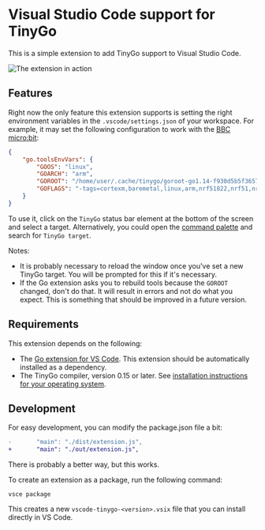 # Visual Studio Code support for TinyGo

This is a simple extension to add TinyGo support to Visual Studio Code.

![The extension in action](images/screenshot.png)

## Features

Right now the only feature this extension supports is setting the right environment variables in the `.vscode/settings.json` of your workspace. For example, it may set the following configuration to work with the [BBC micro:bit](https://microbit.org/):

```json
{
    "go.toolsEnvVars": {
        "GOOS": "linux",
        "GOARCH": "arm",
        "GOROOT": "/home/user/.cache/tinygo/goroot-go1.14-f930d5b5f36579e8cbd1c139012b3d702281417fb6bdf67303c4697195b9ef1f-syscall",
        "GOFLAGS": "-tags=cortexm,baremetal,linux,arm,nrf51822,nrf51,nrf,microbit,tinygo,gc.conservative,scheduler.tasks"
    }
}
```

To use it, click on the `TinyGo` status bar element at the bottom of the screen and select a target. Alternatively, you could open the [command palette](https://code.visualstudio.com/docs/getstarted/userinterface#_command-palette) and search for `TinyGo target`.

Notes:

  * It is probably necessary to reload the window once you've set a new TinyGo target. You will be prompted for this if it's necessary.
  * If the Go extension asks you to rebuild tools because the `GOROOT` changed, don't do that. It will result in errors and not do what you expect. This is something that should be improved in a future version.

## Requirements

This extension depends on the following:

  * The [Go extension for VS Code](https://marketplace.visualstudio.com/items?itemName=golang.go). This extension should be automatically installed as a dependency.
  * The TinyGo compiler, version 0.15 or later. See [installation instructions for your operating system](https://tinygo.org/getting-started/).

## Development

For easy development, you can modify the package.json file a bit:

```diff
-       "main": "./dist/extension.js",
+       "main": "./out/extension.js",
```

There is probably a better way, but this works.

To create an extension as a package, run the following command:

    vsce package

This creates a new `vscode-tinygo-<version>.vsix` file that you can install directly in VS Code.

